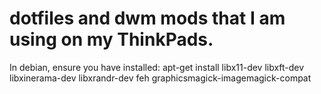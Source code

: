 # dotfiles and dwm mods that I am using on my ThinkPads.

In debian, ensure you have installed: apt-get install libx11-dev libxft-dev libxinerama-dev libxrandr-dev feh graphicsmagick-imagemagick-compat

